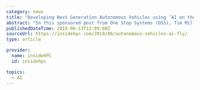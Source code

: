 ```yaml
---
category: news
title: "Developing Next Generation Autonomous Vehicles using ‘AI on the Fly’"
abstract: "In this sponsored post from One Stop Systems (OSS), Tim Miller, Vice President of Strategic Development, explores how autonomous vehicles will change the transportation landscape, and highlights the role AI has in this shift. The next decade will see a ..."
publishedDateTime: 2019-06-13T12:09:00Z
sourceUrl: https://insidehpc.com/2019/06/autonomous-vehicles-ai-fly/
type: article

provider:
  name: insideHPC
  id: insidehpc

topics:
  - AI
---
```

